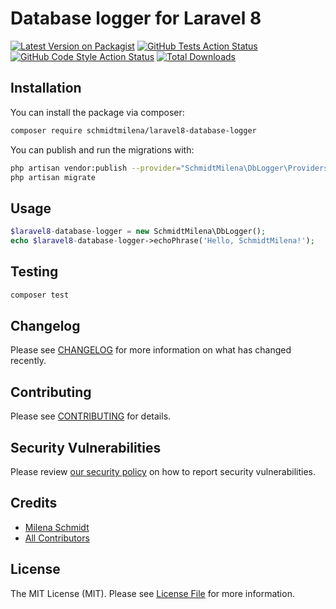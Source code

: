 # Database logger for Laravel 8

[![Latest Version on Packagist](https://img.shields.io/packagist/v/schmidtmilena/laravel8-database-logger.svg?style=flat-square)](https://packagist.org/packages/schmidtmilena/laravel8-database-logger)
[![GitHub Tests Action Status](https://img.shields.io/github/workflow/status/schmidtmilena/laravel8-database-logger/run-tests?label=tests)](https://github.com/schmidtmilena/laravel8-database-logger/actions?query=workflow%3ATests+branch%3Amaster)
[![GitHub Code Style Action Status](https://img.shields.io/github/workflow/status/schmidtmilena/laravel8-database-logger/Check%20&%20fix%20styling?label=code%20style)](https://github.com/schmidtmilena/laravel8-database-logger/actions?query=workflow%3A"Check+%26+fix+styling"+branch%3Amaster)
[![Total Downloads](https://img.shields.io/packagist/dt/schmidtmilena/laravel8-database-logger.svg?style=flat-square)](https://packagist.org/packages/schmidtmilena/laravel8-database-logger)

## Installation

You can install the package via composer:

```bash
composer require schmidtmilena/laravel8-database-logger
```

You can publish and run the migrations with:

```bash
php artisan vendor:publish --provider="SchmidtMilena\DbLogger\Providers\DbLoggerServiceProvider" --tag="laravel8-database-logger-migrations"
php artisan migrate
```

## Usage

```php
$laravel8-database-logger = new SchmidtMilena\DbLogger();
echo $laravel8-database-logger->echoPhrase('Hello, SchmidtMilena!');
```

## Testing

```bash
composer test
```

## Changelog

Please see [CHANGELOG](CHANGELOG.md) for more information on what has changed recently.

## Contributing

Please see [CONTRIBUTING](.github/CONTRIBUTING.md) for details.

## Security Vulnerabilities

Please review [our security policy](../../security/policy) on how to report security vulnerabilities.

## Credits

- [Milena Schmidt](https://github.com/SchmidtMilena)
- [All Contributors](../../contributors)

## License

The MIT License (MIT). Please see [License File](LICENSE.md) for more information.
